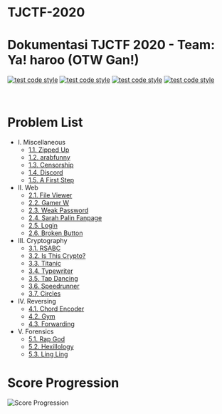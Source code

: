 # TJCTF-2020
# Dokumentasi TJCTF 2020 - Team: Ya! haroo (OTW Gan!)
[![test code style](https://img.shields.io/badge/Author-Izuru-a6e3e9)](https://github.com/IzuruSakamaki)
[![test code style](https://img.shields.io/badge/Name-Mohammad%20Ifaizul%20Hasan-00adb5)](https://github.com/IzuruSakamaki)
[![test code style](https://img.shields.io/badge/NRP-05311840000029-393e46)](https://github.com/IzuruSakamaki)
[![test code style](https://img.shields.io/badge/Lecturers-Mr.%20Ridho%20Rahman%20Hariadi,%20S.Kom.,%20M.Sc.-222831)](https://id.linkedin.com/in/ridho-rahman-hariadi-bb1402109)

<br>

# Problem List
- I. Miscellaneous
    - [1.1. Zipped Up](./Zipped-Up/README.md)
    - [1.2. arabfunny](./arabfunny/README.md)
    - [1.3. Censorship](./Censorship/README.md)
    - [1.4. Discord](./Discord/README.md)
    - [1.5. A First Step](./A-First-Step/README.md)
- II. Web
    - [2.1. File Viewer](./File-Viewer/README.md)
    - [2.2. Gamer W](./Gamer-W/README.md)
    - [2.3. Weak Password](./Weak-Password/README.md)
    - [2.4. Sarah Palin Fanpage](./Sarah-Palin-Fanpage/README.md)
    - [2.5. Login](./Login/README.md)
    - [2.6. Broken Button](./Broken-Button/README.md)
- III. Cryptography
    - [3.1. RSABC](./RSABC/README.md)
    - [3.2. Is This Crypto?](./Is-This-Crypto/README.md)
    - [3.3. Titanic](./Titanic/README.md)
    - [3.4. Typewriter](./Typewriter/README.md)
    - [3.5. Tap Dancing](./Tap-Dancing/README.md)
    - [3.6. Speedrunner](./Speedrunner/README.md)
    - [3.7. Circles](./Circles/README.md)
- IV. Reversing
    - [4.1. Chord Encoder](./Chord-Encoder/README.md)
    - [4.2. Gym](./Gym/README.md)
    - [4.3. Forwarding](./Forwarding/README.md)
- V. Forensics
    - [5.1. Rap God](./Rap-God/README.md)
    - [5.2. Hexillology](./Hexillology/README.md)
    - [5.3. Ling Ling](./Ling-Ling/README.md)

# Score Progression
![Score Progression](./img/scoreProgression.jpg)
